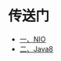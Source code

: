 # 传送门
- [一、NIO](https://github.com/xajhwj/note/blob/master/src/main/java/com/jun/demo/nio/nio.md)
- [二、Java8](https://github.com/xajhwj/note/blob/master/src/main/java/com/jun/demo/java8/java8.md)